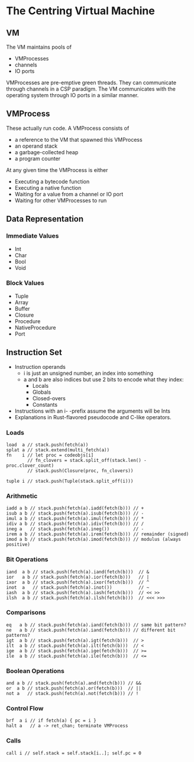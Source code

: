 # The Centring Virtual Machine

## VM

The VM maintains pools of

* VMProcesses
* channels
* IO ports

VMProcesses are pre-emptive green threads. They can communicate through channels
in a CSP paradigm. The VM communicates with the operating system through IO
ports in a similar manner.

## VMProcess

These actually run code. A VMProcess consists of

* a reference to the VM that spawned this VMProcess 
* an operand stack
* a garbage-collected heap
* a program counter

At any given time the VMProcess is either

* Executing a bytecode function
* Executing a native function
* Waiting for a value from a channel or IO port
* Waiting for other VMProcesses to run

## Data Representation

### Immediate Values

* Int
* Char
* Bool
* Void

### Block Values

* Tuple
* Array
* Buffer
* Closure
* Procedure
* NativeProcedure
* Port

## Instruction Set

* Instruction operands
  - i is just an unsigned number, an index into something
  - a and b are also indices but use 2 bits to encode what they index:
    * Locals
    * Globals
    * Closed-overs
    * Constants
* Instructions with an i- -prefix assume the arguments will be Ints
* Explanations in Rust-flavored pseudocode and C-like operators.

### Loads

```
load  a // stack.push(fetch(a))
splat a // stack.extend(multi_fetch(a))
fn    i // let proc = codeobjs[i]
        // fn_clovers = stack.split_off(stack.len() - proc.clover_count)
        // stack.push(Closure(proc, fn_clovers))

tuple i // stack.push(Tuple(stack.split_off(i)))
```

### Arithmetic

```
iadd a b // stack.push(fetch(a).iadd(fetch(b))) // +
isub a b // stack.push(fetch(a).isub(fetch(b))) // -
imul a b // stack.push(fetch(a).imul(fetch(b))) // *
idiv a b // stack.push(fetch(a).idiv(fetch(b))) // /
ineg a   // stack.push(fetch(a).ineg())         // -
irem a b // stack.push(fetch(a).irem(fetch(b))) // remainder (signed)
imod a b // stack.push(fetch(a).imod(fetch(b))) // modulus (always positive)
```

### Bit Operations

```
iand  a b // stack.push(fetch(a).iand(fetch(b)))  // &
ior   a b // stack.push(fetch(a).ior(fetch(b)))   // |
ixor  a b // stack.push(fetch(a).ixor(fetch(b)))  // ^
inot  a   // stack.push(fetch(a).inot())          // ~
iash  a b // stack.push(fetch(a).iash(fetch(b)))  // << >>
ilsh  a b // stack.push(fetch(a).ilsh(fetch(b)))  // <<< >>>
```

### Comparisons

```
eq   a b // stack.push(fetch(a).iand(fetch(b))) // same bit pattern?
ne   a b // stack.push(fetch(a).iand(fetch(b))) // different bit patterns?
igt  a b // stack.push(fetch(a).igt(fetch(b)))  // >
ilt  a b // stack.push(fetch(a).ilt(fetch(b)))  // <
ige  a b // stack.push(fetch(a).ige(fetch(b)))  // >=
ile  a b // stack.push(fetch(a).ile(fetch(b)))  // <=
```

### Boolean Operations

```
and a b // stack.push(fetch(a).and(fetch(b))) // &&
or  a b // stack.push(fetch(a).or(fetch(b)))  // ||
not a   // stack.push(fetch(a).not(fetch(b))) // !
```

### Control Flow

```
brf  a i // if fetch(a) { pc = i }
halt a   // a -> ret_chan; terminate VMProcess
```

### Calls

```
call i // self.stack = self.stack[i..]; self.pc = 0
```
